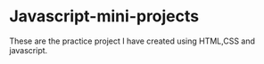 # Javascript-mini-projects
These are the practice project I have created using HTML,CSS and javascript.
